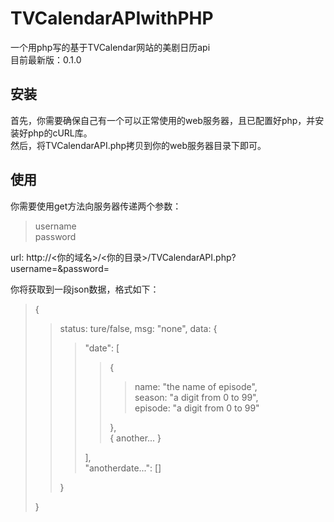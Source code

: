 # TVCalendarAPIwithPHP
一个用php写的基于TVCalendar网站的美剧日历api  
目前最新版：0.1.0

## 安装

首先，你需要确保自己有一个可以正常使用的web服务器，且已配置好php，并安装好php的cURL库。  
然后，将TVCalendarAPI.php拷贝到你的web服务器目录下即可。

## 使用

你需要使用get方法向服务器传递两个参数：

> username  
> password

url: http://<你的域名>/<你的目录>/TVCalendarAPI.php?username=&password=

你将获取到一段json数据，格式如下：

> {
> > status: ture/false,
> > msg: "none",
> > data: {
> > > "date": [
> > > > {
> > > > > name: "the name of episode",  
> > > > > season: "a digit from 0 to 99",  
> > > > > episode: "a digit from 0 to 99"
> > > > 
> > > > },  
> > > > { another... }
> > > 
> > > ],  
> > > "anotherdate...": []
> > 
> > }
> 
> }  


